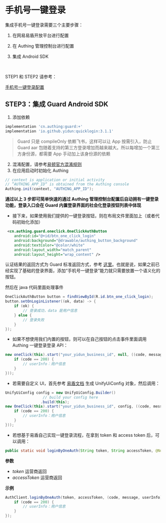 # 手机号一键登录

<LastUpdated/>

集成手机号一键登录需要三个主要步骤：

1. 在网易易盾开放平台进行配置

2. 在 Authing 管理控制台进行配置

3. 集成 Android SDK

<br>

STEP1 和 STEP2 请参考：

[手机号一键登录配置](../../../guides/oneauth/README.md)



## STEP3：集成 Guard Android SDK 

1. 添加依赖

```groovy
implementation 'cn.authing:guard:+'
implementation 'io.github.yidun:quicklogin:3.1.1'
```

> Guard 只是 compileOnly 依赖飞书，这样可以让 App 按需引入，防止 Guard aar 包随着支持的第三方登录增加而越来越大。所以每增加一个第三方身份源，都需要 App 手动加上该身份源的依赖

2. 混淆配置，请参考[易顿官方混淆规则](https://support.dun.163.com/documents/287305921855672320?docId=424017619994976256#%E6%B7%B7%E6%B7%86%E9%85%8D%E7%BD%AE)
2. 在应用启动时初始化 Authing

```java
// context is application or initial activity
// ”AUTHING_APP_ID“ is obtained from the Authing console
Authing.init(context, "AUTHING_APP_ID");
```



**通过以上 3 步即可简单快速的通过 Authing 管理控制台配置后自动拥有一键登录功能，登录入口会在 Guard 内置登录界面的社会化登录按钮列表中体现**



* 接下来，如果使用我们提供的一键登录按钮，则在布局文件里面加上（或者代码初始化添加）

```xml
 <cn.authing.guard.oneclick.OneClickAuthButton
    android:id="@+id/btn_one_click_login"
    android:background="@drawable/authing_button_background"
    android:textColor="@color/white"
    android:layout_width="match_parent"
    android:layout_height="wrap_content" />
```

认证结果的返回方式为 Guard 标准返回方式，参考 [这里](../develop.md)。也就是说，如果之前已经实现了基础的登录界面，添加“手机号一键登录”能力就只需要放置一个语义化的按钮。

然后在 java 代码里面处理事件

```java
OneClickAuthButton button = findViewById(R.id.btn_one_click_login);
button.setOnLoginListener((ok, data) -> {
    if (ok) {
        // 登录成功，data 是用户信息
    } else {
        // 登录失败
    }
});
```

* 如果不想使用我们内置的按钮，则可以在自己按钮的点击事件里面调用 Authing 一键登录登录 API：

```java
new oneClick(this).start("your_yidun_business_id", null, ((code, message, userInfo) -> {
    if (code == 200) {
        // userInfo：用户信息
    }
}));
```

* 若需要自定义 UI，首先参考 [易盾文档](https://gitee.com/netease_yidun/quickpass-android-demo) 生成 UnifyUiConfig 对象，然后调用：

```java
UnifyUiConfig config = new UnifyUiConfig.Builder()
                 // build your config here
                .build(this);
new OneClick(this).start("your_yidun_business_id", config, ((code, message, userInfo) -> {
    if (code == 200) {
        // userInfo：用户信息
    }
}));
```

- 若想基于易盾自己实现一键登录流程，在拿到 token 和 access token 后，可以调用：

```java
public static void loginByOneAuth(String token, String accessToken, @NotNull AuthCallback<UserInfo> callback)
```

**参数**

- *token* 运营商返回
- *accessToken* 运营商返回

**示例**

```java
AuthClient.loginByOneAuth(token, accessToken, (code, message, userInfo)->{
    if (code == 200) {
        // userInfo：用户信息
    }
});
```
